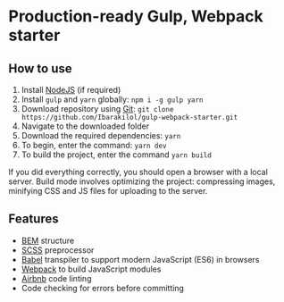 # Production-ready Gulp, Webpack starter
## How to use
1. Install [NodeJS](https://nodejs.org/en) (if required)
2. Install ```gulp``` and ```yarn``` globally: ```npm i -g gulp yarn```
3. Download repository using [Git](https://git-scm.com/downloads): ```git clone https://github.com/Ibarakilol/gulp-webpack-starter.git```
4. Navigate to the downloaded folder
5. Download the required dependencies: ```yarn```
6. To begin, enter the command: ```yarn dev```
7. To build the project, enter the command ```yarn build```

If you did everything correctly, you should open a browser with a local server. Build mode involves optimizing the project: compressing images, minifying CSS and JS files for uploading to the server.

## Features
* [BEM](https://en.bem.info) structure
* [SCSS](https://sass-lang.com) preprocessor
* [Babel](https://babeljs.io) transpiler to support modern JavaScript (ES6) in browsers
* [Webpack](https://webpack.js.org) to build JavaScript modules
* [Airbnb](https://github.com/airbnb/javascript/tree/master/packages/eslint-config-airbnb-base) code linting
* Code checking for errors before committing
